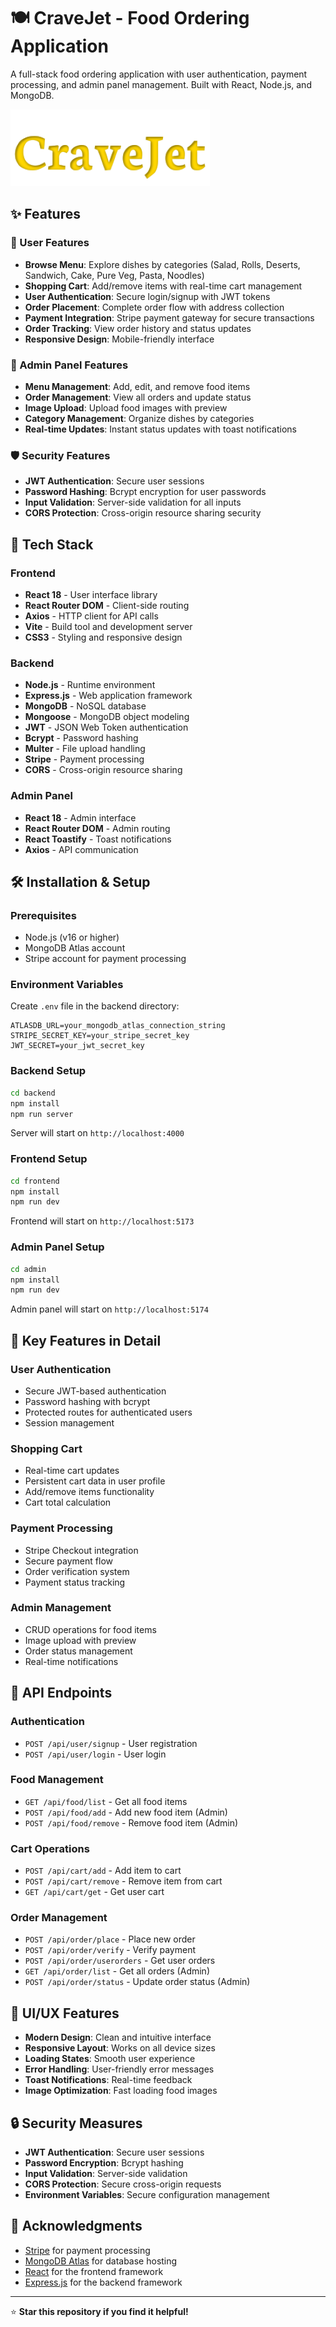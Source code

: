 # 🍽️ CraveJet - Food Ordering Application

A full-stack food ordering application with user authentication, payment processing, and admin panel management. Built with React, Node.js, and MongoDB.

![CraveJet Logo](https://github.com/Prayanshu97/CraveJet/blob/main/frontend/src/assets/logo.png)

## ✨ Features

### 🍕 User Features
- **Browse Menu**: Explore dishes by categories (Salad, Rolls, Deserts, Sandwich, Cake, Pure Veg, Pasta, Noodles)
- **Shopping Cart**: Add/remove items with real-time cart management
- **User Authentication**: Secure login/signup with JWT tokens
- **Order Placement**: Complete order flow with address collection
- **Payment Integration**: Stripe payment gateway for secure transactions
- **Order Tracking**: View order history and status updates
- **Responsive Design**: Mobile-friendly interface

### 🔧 Admin Panel Features
- **Menu Management**: Add, edit, and remove food items
- **Order Management**: View all orders and update status
- **Image Upload**: Upload food images with preview
- **Category Management**: Organize dishes by categories
- **Real-time Updates**: Instant status updates with toast notifications

### 🛡️ Security Features
- **JWT Authentication**: Secure user sessions
- **Password Hashing**: Bcrypt encryption for user passwords
- **Input Validation**: Server-side validation for all inputs
- **CORS Protection**: Cross-origin resource sharing security

## 🚀 Tech Stack

### Frontend
- **React 18** - User interface library
- **React Router DOM** - Client-side routing
- **Axios** - HTTP client for API calls
- **Vite** - Build tool and development server
- **CSS3** - Styling and responsive design

### Backend
- **Node.js** - Runtime environment
- **Express.js** - Web application framework
- **MongoDB** - NoSQL database
- **Mongoose** - MongoDB object modeling
- **JWT** - JSON Web Token authentication
- **Bcrypt** - Password hashing
- **Multer** - File upload handling
- **Stripe** - Payment processing
- **CORS** - Cross-origin resource sharing

### Admin Panel
- **React 18** - Admin interface
- **React Router DOM** - Admin routing
- **React Toastify** - Toast notifications
- **Axios** - API communication

## 🛠️ Installation & Setup

### Prerequisites
- Node.js (v16 or higher)
- MongoDB Atlas account
- Stripe account for payment processing

### Environment Variables

Create `.env` file in the backend directory:

```env
ATLASDB_URL=your_mongodb_atlas_connection_string
STRIPE_SECRET_KEY=your_stripe_secret_key
JWT_SECRET=your_jwt_secret_key
```

### Backend Setup

```bash
cd backend
npm install
npm run server
```

Server will start on `http://localhost:4000`

### Frontend Setup

```bash
cd frontend
npm install
npm run dev
```

Frontend will start on `http://localhost:5173`

### Admin Panel Setup

```bash
cd admin
npm install
npm run dev
```

Admin panel will start on `http://localhost:5174`

## 📱 Key Features in Detail

### User Authentication
- Secure JWT-based authentication
- Password hashing with bcrypt
- Protected routes for authenticated users
- Session management

### Shopping Cart
- Real-time cart updates
- Persistent cart data in user profile
- Add/remove items functionality
- Cart total calculation

### Payment Processing
- Stripe Checkout integration
- Secure payment flow
- Order verification system
- Payment status tracking

### Admin Management
- CRUD operations for food items
- Image upload with preview
- Order status management
- Real-time notifications

## 🔄 API Endpoints

### Authentication
- `POST /api/user/signup` - User registration
- `POST /api/user/login` - User login

### Food Management
- `GET /api/food/list` - Get all food items
- `POST /api/food/add` - Add new food item (Admin)
- `POST /api/food/remove` - Remove food item (Admin)

### Cart Operations
- `POST /api/cart/add` - Add item to cart
- `POST /api/cart/remove` - Remove item from cart
- `GET /api/cart/get` - Get user cart

### Order Management
- `POST /api/order/place` - Place new order
- `POST /api/order/verify` - Verify payment
- `POST /api/order/userorders` - Get user orders
- `GET /api/order/list` - Get all orders (Admin)
- `POST /api/order/status` - Update order status (Admin)

## 🎨 UI/UX Features

- **Modern Design**: Clean and intuitive interface
- **Responsive Layout**: Works on all device sizes
- **Loading States**: Smooth user experience
- **Error Handling**: User-friendly error messages
- **Toast Notifications**: Real-time feedback
- **Image Optimization**: Fast loading food images

## 🔒 Security Measures

- **JWT Authentication**: Secure user sessions
- **Password Encryption**: Bcrypt hashing
- **Input Validation**: Server-side validation
- **CORS Protection**: Secure cross-origin requests
- **Environment Variables**: Secure configuration management

## 🙏 Acknowledgments

- [Stripe](https://stripe.com/) for payment processing
- [MongoDB Atlas](https://www.mongodb.com/atlas) for database hosting
- [React](https://reactjs.org/) for the frontend framework
- [Express.js](https://expressjs.com/) for the backend framework

---

⭐ **Star this repository if you find it helpful!** 
